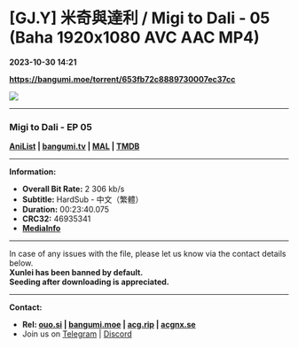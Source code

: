 # [GJ.Y] 米奇與達利 / Migi to Dali - 05 (Baha 1920x1080 AVC AAC MP4)

**2023-10-30 14:21**

**https://bangumi.moe/torrent/653fb72c8889730007ec37cc**

![](https://rr1---bh.raws.dev/B/2KU/81/dd7290599d37405273b92fc7341nqoh5.JPG)

* * *

### **__Migi to Dali__** - EP 05

**[AniList](https://anilist.co/anime/142666) | [bangumi.tv](https://bgm.tv/subject/362255) | [MAL](https://myanimelist.net/anime/50586) | [TMDB](https://www.themoviedb.org/tv/153450)**

* * *

**Information:**

*   **Overall Bit Rate:** 2 306 kb/s
*   **Subtitle:** HardSub - 中文（繁體）
*   **Duration:** 00:23:40.075
*   **CRC32:** 46935341
*   **[MediaInfo](https://rr1---nfo.raws.dev/%5BGJ.Y%5D%20%E7%B1%B3%E5%A5%87%E8%88%87%E9%81%94%E5%88%A9%20-%2005%20%28Baha%201920x1080%20AVC%20AAC%20MP4%29%20%5B46935341%5D.mp4.nfo)**

* * *

In case of any issues with the file, please let us know via the contact details below.  
**Xunlei has been banned by default.**  
**Seeding after downloading is appreciated.**

* * *

**Contact:**

*   **Rel: [ouo.si](https://ouo.si/user/BraveSail) | [bangumi.moe](https://bangumi.moe/search/63e4b7585fa12c0007949b88) | [acg.rip](https://acg.rip/user/5570) | [acgnx.se](https://share.acgnx.se/user-529-1.html)**
*   Join us on [Telegram](https://kirara-fantasia.moe/telegram) | [Discord](https://kirara-fantasia.moe/discord)